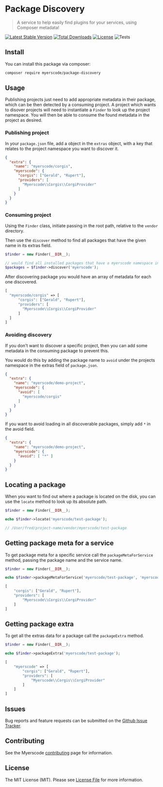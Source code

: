 # Package Discovery
> A service to help easily find plugins for your services, using Composer metadata!

[![Latest Stable Version](https://poser.pugx.org/myerscode/package-discovery/v/stable)](https://packagist.org/packages/myerscode/package-discovery)
[![Total Downloads](https://poser.pugx.org/myerscode/package-discovery/downloads)](https://packagist.org/packages/myerscode/package-discovery)
[![License](https://poser.pugx.org/myerscode/package-discovery/license)](https://packagist.org/packages/myerscode/package-discovery)
![Tests](https://github.com/myerscode/package-discovery/workflows/tests/badge.svg?branch=main)


## Install

You can install this package via composer:

``` bash
composer require myerscode/package-discovery
```

## Usage

Publishing projects just need to add appropriate metadata in their package, which can be then detected by a consuming 
project. A project which wants to disover projects will need to instantiate a `Finder` to look up the project namespace.
You will then be able to consume the found metadata in the project as desired.

### Publishing project

In your `package.json` file, add a object in the `extras` object, with a key that relates to the project namespace you
want to discover it.

```json
{
  "extra": {
    "name": "myerscode/corgis",
    "myerscode": {
      "corgis": ["Gerald", "Rupert"],
      "providers": [
        "Myerscode\\Corgis\\CorgiProvider"
      ]
    }
  }
}
```

### Consuming project

Using the `Finder` class, initiate passing in the root path, relative to the `vendor` directory.

Then use the `discover` method to find all packages that have the given name in its extras field.

```php
$finder = new Finder(__DIR__);

// would find all installed packages that have a myerscode namespace in the extras
$packages = $finder->discover('myerscode');
```

After discovering package you would have an array of metadata for each one discovered.

```php
[
  "myerscode/corgis" => [
      "corgis": ["Gerald", "Rupert"],
      "providers": [
        "Myerscode\\Corgis\\CorgiProvider"
      ]
  ]
]
```

### Avoiding discovery

If you don't want to discover a specific project, then you can add some metadata in the consuming package to prevent this.

You would do this by adding the package name to `avoid` under the projects namespace in the extras field of `package.json`.

```json
{
  "extra": {
    "name": "myerscode/demo-project",
    "myerscode": {
      "avoid": [
        "myerscode/corgis"
      ]
    }
  }
}
```

If you want to avoid loading in all discoverable packages, simply add `*` in the avoid field.

```json
{
  "extra": {
    "name": "myerscode/demo-project",
    "myerscode": {
      "avoid": [ "*" ]
    }
  }
}
```

## Locating a package

When you want to find out where a package is located on the disk, you can use the `locate` method to look up its absolute 
path.

```php 
$finder = new Finder(__DIR__);

echo $finder->locate('myerscode/test-package');

// /User/fred/project-name/vendor/myerscode/test-package
```

## Getting package meta for a service

To get package meta for a specific service call the `packageMetaForService` method, passing the package name and the service name.

```php 
$finder = new Finder(__DIR__);

echo $finder->packageMetaForService('myerscode/test-package', 'myerscode');

[
    "corgis": ["Gerald", "Rupert"],
    "providers": [
        "Myerscode\\Corgis\\CorgiProvider"
    ]
]
```

## Getting package extra

To get all the extras data for a package call the `packageExtra` method.

```php 
$finder = new Finder(__DIR__);

echo $finder->packageExtra('myerscode/test-package');

[
    "myerscode" => [
        "corgis": ["Gerald", "Rupert"],
        "providers": [
            "Myerscode\\Corgis\\CorgiProvider"
        ]
    ]
]
```

## Issues

Bug reports and feature requests can be submitted on the [Github Issue Tracker](https://github.com/myerscode/package-discovery/issues).

## Contributing

See the Myerscode [contributing](https://github.com/myerscode/docs/blob/master/contributing.md) page for information.

## License

The MIT License (MIT). Please see [License File](LICENSE) for more information.
